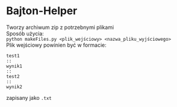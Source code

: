 # Bajton-Helper
Tworzy archiwum zip z potrzebnymi plikami  
Sposób użycia:  
`python makeFiles.py <plik_wejściowy> <nazwa_pliku_wyjściowego>`  
Plik wejściowy powinien być w formacie: 
```
test1
::
wynik1
::
test2
::
wynik2
```
zapisany jako `.txt`